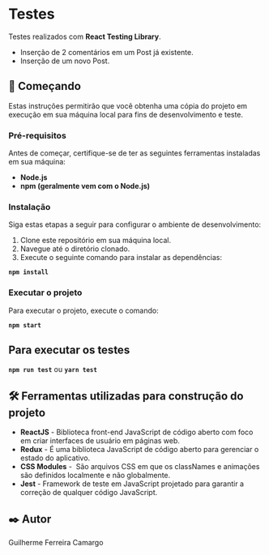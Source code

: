 # Testes

Testes realizados com **React Testing Library**.
  - Inserção de 2 comentários em um Post já existente.
  - Inserção de um novo Post.

## 🚀 Começando

Estas instruções permitirão que você obtenha uma cópia do projeto em execução em sua máquina local para fins de desenvolvimento e teste.

### Pré-requisitos

Antes de começar, certifique-se de ter as seguintes ferramentas instaladas em sua máquina:

- **Node.js**
- **npm (geralmente vem com o Node.js)**

### Instalação

Siga estas etapas a seguir para configurar o ambiente de desenvolvimento:

1. Clone este repositório em sua máquina local.
2. Navegue até o diretório clonado.
3. Execute o seguinte comando para instalar as dependências:

  **``npm install``**

### Executar o projeto

Para executar o projeto, execute o comando:

  **``npm start``**

## Para executar os testes
    
  **``npm run test``**
  ou
  **``yarn test``**

## 🛠️ Ferramentas utilizadas para construção do projeto

* **ReactJS** - Biblioteca front-end JavaScript de código aberto com foco em criar interfaces de usuário em páginas web.
* **Redux** - É uma biblioteca JavaScript de código aberto para gerenciar o estado do aplicativo.
* **CSS Modules** -  São arquivos CSS em que os classNames e animações são definidos localmente e não globalmente.
* **Jest** - Framework de teste em JavaScript projetado para garantir a correção de qualquer código JavaScript.

## ✒️ Autor

Guilherme Ferreira Camargo
